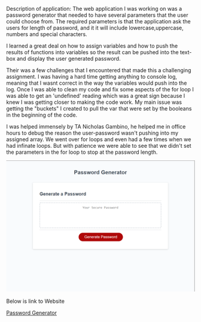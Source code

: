 Description of application:
The web application I was working on was a password generator that needed to have several parameters that the user could choose from. The required parameters is that the application ask the users for length of password, and it it will include lowercase,uppercase, numbers and special characters. 

I learned a great deal on how to assign variables and how to push the results of functions into variables so the result can be pushed into the text-box and display the user generated password. 

Their was a few challenges that I encountered that made this a challenging assignment. I was having a hard time getting anything to console log, meaning that I wasnt correct in the way the variables would push into the log. Once I was able to clean my code and fix some aspects of the for loop I was able to get an 'undefined' reading which was a great sign because I knew I was getting closer to making the code work. My main issue was getting the "buckets" I created to pull the var that were set by the booleans in the beginning of the code.

I was helped immensely by TA Nicholas Gambino, he helped me in office hours to debug the reason the user-password wasn't pushing into my assigned array. We went over for loops and even had a few times when we had infinate loops. But with patience we were able to see that we didn't set the parameters in the for loop to stop at the password length.

![Screenshot of Application](images/password-generator-screenshot.png)

Below is link to Website  


[Password Generator](https://rafaelh731.github.io/password-generator/)